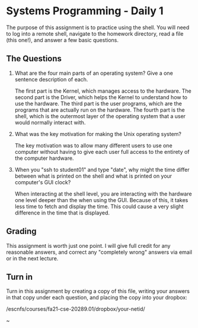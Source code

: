# Systems Programming - Daily 1

The purpose of this assignment is to practice using the shell.  You will need to log into a remote shell, navigate to the homework directory, read a file (this one!), and answer a few basic questions.

## The Questions

1) What are the four main parts of an operating system?  Give a one sentence description of each.
    
    The first part is the Kernel, which manages access to the hardware.
    The second part is the Driver, which helps the Kernel to understand how to use the hardware.
    The third part is the user programs, which are the programs that are actually run on the hardware.
    The fourth part is the shell, which is the outermost layer of the operating system that a user would normally interact with.

2) What was the key motivation for making the Unix operating system?

    The key motivation was to allow many different users to use one computer without having to give each user full access to the entirety of the computer hardware.

3) When you "ssh to student01" and type "date", why might the time differ between what is printed on the shell and what is printed on your computer's GUI clock?

   When interacting at the shell level, you are interacting with the hardware one level deeper than the when using the GUI. Because of this, it takes less time to fetch and display the time. This could cause a very slight difference in the time that is displayed. 

## Grading

This assignment is worth just one point.  I will give full credit for any reasonable answers, and correct any "completely wrong" answers via email or in the next lecture.

## Turn in

Turn in this assignment by creating a copy of this file, writing your answers in that copy under each question, and placing the copy into your dropbox:

/escnfs/courses/fa21-cse-20289.01/dropbox/your-netid/

~                                                                                                               
